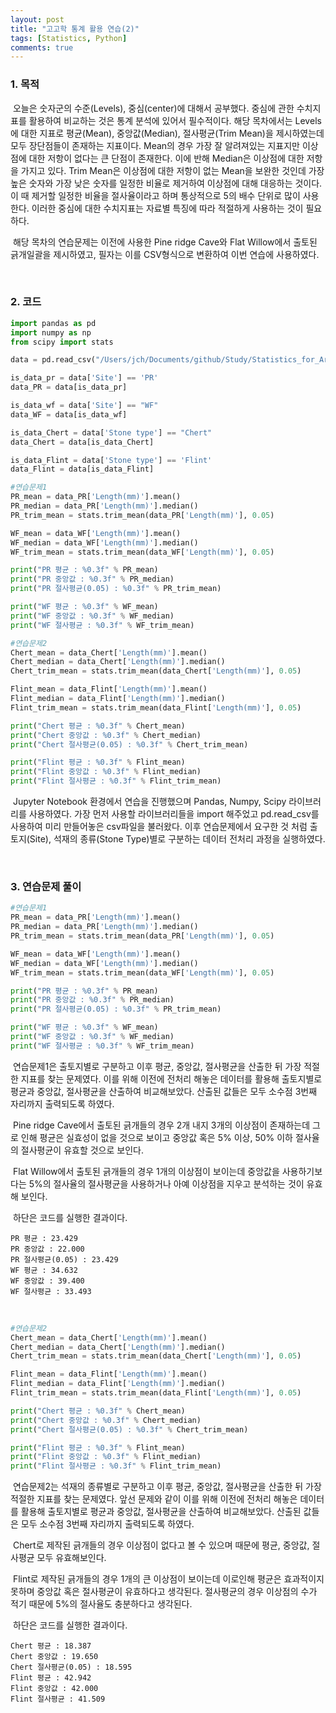 ```yaml
---
layout: post
title: "고고학 통계 활용 연습(2)"
tags: [Statistics, Python]
comments: true
---
```


### 1. 목적

​	오늘은 숫자군의 수준(Levels), 중심(center)에 대해서 공부했다. 중심에 관한 수치지표를 활용하여 비교하는 것은 통계 분석에 있어서 필수적이다. 해당 목차에서는 Levels에 대한 지표로 평균(Mean), 중앙값(Median), 절사평균(Trim Mean)을 제시하였는데 모두 장단점들이 존재하는 지표이다. Mean의 경우 가장 잘 알려져있는 지표지만 이상점에 대한 저항이 없다는 큰 단점이 존재한다. 이에 반해 Median은 이상점에 대한 저항을 가지고 있다. Trim Mean은 이상점에 대한 저항이 없는 Mean을 보완한 것인데 가장 높은 숫자와 가장 낮은 숫자를 일정한 비율로 제거하여 이상점에 대해 대응하는 것이다. 이 때 제거할 일정한 비율을 절사율이라고 하며 통상적으로 5의 배수 단위로 많이 사용한다. 이러한 중심에 대한 수치지표는 자료별 특징에 따라 적절하게 사용하는 것이 필요하다.

​	해당 목차의 연습문제는 이전에 사용한 Pine ridge Cave와 Flat Willow에서 출토된 긁개일괄을 제시하였고, 필자는 이를 CSV형식으로 변환하여 이번 연습에 사용하였다.

<br>

### 2. 코드

```python
import pandas as pd
import numpy as np
from scipy import stats

data = pd.read_csv("/Users/jch/Documents/github/Study/Statistics_for_Archaeologists/Part1-1.csv")

is_data_pr = data['Site'] == 'PR'
data_PR = data[is_data_pr]

is_data_wf = data['Site'] == "WF"
data_WF = data[is_data_wf]

is_data_Chert = data['Stone type'] == "Chert"
data_Chert = data[is_data_Chert]

is_data_Flint = data['Stone type'] == 'Flint'
data_Flint = data[is_data_Flint]

#연습문제1
PR_mean = data_PR['Length(mm)'].mean()
PR_median = data_PR['Length(mm)'].median()
PR_trim_mean = stats.trim_mean(data_PR['Length(mm)'], 0.05)

WF_mean = data_WF['Length(mm)'].mean()
WF_median = data_WF['Length(mm)'].median()
WF_trim_mean = stats.trim_mean(data_WF['Length(mm)'], 0.05)

print("PR 평균 : %0.3f" % PR_mean)
print("PR 중앙값 : %0.3f" % PR_median)
print("PR 절사평균(0.05) : %0.3f" % PR_trim_mean)

print("WF 평균 : %0.3f" % WF_mean)
print("WF 중앙값 : %0.3f" % WF_median)
print("WF 절사평균 : %0.3f" % WF_trim_mean)

#연습문제2
Chert_mean = data_Chert['Length(mm)'].mean()
Chert_median = data_Chert['Length(mm)'].median()
Chert_trim_mean = stats.trim_mean(data_Chert['Length(mm)'], 0.05)

Flint_mean = data_Flint['Length(mm)'].mean()
Flint_median = data_Flint['Length(mm)'].median()
Flint_trim_mean = stats.trim_mean(data_Flint['Length(mm)'], 0.05)

print("Chert 평균 : %0.3f" % Chert_mean)
print("Chert 중앙값 : %0.3f" % Chert_median)
print("Chert 절사평균(0.05) : %0.3f" % Chert_trim_mean)

print("Flint 평균 : %0.3f" % Flint_mean)
print("Flint 중앙값 : %0.3f" % Flint_median)
print("Flint 절사평균 : %0.3f" % Flint_trim_mean)
```

​	 Jupyter Notebook 환경에서 연습을 진행했으며 Pandas, Numpy, Scipy 라이브러리를 사용하였다. 가장 먼저 사용할 라이브러리들을 import 해주었고 pd.read_csv를 사용하여 미리 만들어놓은 csv파일을 불러왔다. 이후 연습문제에서 요구한 것 처럼 출토지(Site), 석재의 종류(Stone Type)별로 구분하는 데이터 전처리 과정을 실행하였다. 

<br>

### 3. 연습문제 풀이

```python
#연습문제1
PR_mean = data_PR['Length(mm)'].mean()
PR_median = data_PR['Length(mm)'].median()
PR_trim_mean = stats.trim_mean(data_PR['Length(mm)'], 0.05)

WF_mean = data_WF['Length(mm)'].mean()
WF_median = data_WF['Length(mm)'].median()
WF_trim_mean = stats.trim_mean(data_WF['Length(mm)'], 0.05)

print("PR 평균 : %0.3f" % PR_mean)
print("PR 중앙값 : %0.3f" % PR_median)
print("PR 절사평균(0.05) : %0.3f" % PR_trim_mean)

print("WF 평균 : %0.3f" % WF_mean)
print("WF 중앙값 : %0.3f" % WF_median)
print("WF 절사평균 : %0.3f" % WF_trim_mean)
```

​	연습문제1은 출토지별로 구분하고 이후 평균, 중앙값, 절사평균을 산출한 뒤 가장 적절한 지표를 찾는 문제였다. 이를 위해 이전에 전처리 해놓은 데이터를 활용해 출토지별로 평균과 중앙값, 절사평균을 산출하여 비교해보았다. 산출된 값들은 모두 소수점 3번째 자리까지 출력되도록 하였다.

​	Pine ridge Cave에서 출토된 긁개들의 경우 2개 내지 3개의 이상점이 존재하는데 그로 인해 평균은 실효성이 없을 것으로 보이고 중앙값 혹은 5% 이상, 50% 이하 절사율의 절사평균이 유효할 것으로 보인다.

​	Flat Willow에서 출토된 긁개들의 경우 1개의 이상점이 보이는데 중앙값을 사용하기보다는 5%의 절사율의 절사평균을 사용하거나 아예 이상점을 지우고 분석하는 것이 유효해 보인다.

​	하단은 코드를 실행한 결과이다.

```
PR 평균 : 23.429
PR 중앙값 : 22.000
PR 절사평균(0.05) : 23.429
WF 평균 : 34.632
WF 중앙값 : 39.400
WF 절사평균 : 33.493
```

<br>

```python
#연습문제2
Chert_mean = data_Chert['Length(mm)'].mean()
Chert_median = data_Chert['Length(mm)'].median()
Chert_trim_mean = stats.trim_mean(data_Chert['Length(mm)'], 0.05)

Flint_mean = data_Flint['Length(mm)'].mean()
Flint_median = data_Flint['Length(mm)'].median()
Flint_trim_mean = stats.trim_mean(data_Flint['Length(mm)'], 0.05)

print("Chert 평균 : %0.3f" % Chert_mean)
print("Chert 중앙값 : %0.3f" % Chert_median)
print("Chert 절사평균(0.05) : %0.3f" % Chert_trim_mean)

print("Flint 평균 : %0.3f" % Flint_mean)
print("Flint 중앙값 : %0.3f" % Flint_median)
print("Flint 절사평균 : %0.3f" % Flint_trim_mean)
```

​	연습문제2는 석재의 종류별로 구분하고 이후 평균, 중앙값, 절사평균을 산출한 뒤 가장 적절한 지표를 찾는 문제였다. 앞선 문제와 같이 이를 위해 이전에 전처리 해놓은 데이터를 활용해 출토지별로 평균과 중앙값, 절사평균을 산출하여 비교해보았다. 산출된 값들은 모두 소수점 3번째 자리까지 출력되도록 하였다.

​	Chert로 제작된 긁개들의 경우 이상점이 없다고 볼 수 있으며 때문에 평균, 중앙값, 절사평균 모두 유효해보인다.

​	Flint로 제작된 긁개들의 경우 1개의 큰 이상점이 보이는데 이로인해 평균은 효과적이지 못하며 중앙값 혹은 절사평균이 유효하다고 생각된다. 절사평균의 경우 이상점의 수가 적기 때문에 5%의 절사율도 충분하다고 생각된다.

​	하단은 코드를 실행한 결과이다.

```
Chert 평균 : 18.387
Chert 중앙값 : 19.650
Chert 절사평균(0.05) : 18.595
Flint 평균 : 42.942
Flint 중앙값 : 42.000
Flint 절사평균 : 41.509
```

<br>

